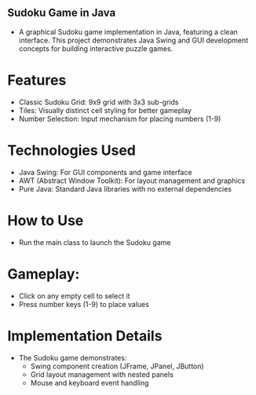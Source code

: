 ## Sudoku Game in Java
- A graphical Sudoku game implementation in Java, featuring a clean interface. This project demonstrates Java Swing and GUI development concepts for building interactive puzzle games.

# Features
- Classic Sudoku Grid: 9x9 grid with 3x3 sub-grids
- Tiles: Visually distinct cell styling for better gameplay
- Number Selection: Input mechanism for placing numbers (1-9)

# Technologies Used
- Java Swing: For GUI components and game interface
- AWT (Abstract Window Toolkit): For layout management and graphics
- Pure Java: Standard Java libraries with no external dependencies

# How to Use
- Run the main class to launch the Sudoku game

# Gameplay:
- Click on any empty cell to select it
- Press number keys (1-9) to place values

# Implementation Details
- The Sudoku game demonstrates:
  - Swing component creation (JFrame, JPanel, JButton)
  - Grid layout management with nested panels  
  - Mouse and keyboard event handling

    